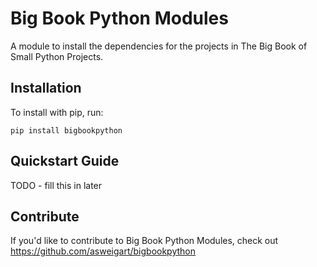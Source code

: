 Big Book Python Modules
======

A module to install the dependencies for the projects in The Big Book of Small Python Projects.

Installation
------------

To install with pip, run:

    pip install bigbookpython

Quickstart Guide
----------------

TODO - fill this in later

Contribute
----------

If you'd like to contribute to Big Book Python Modules, check out https://github.com/asweigart/bigbookpython
